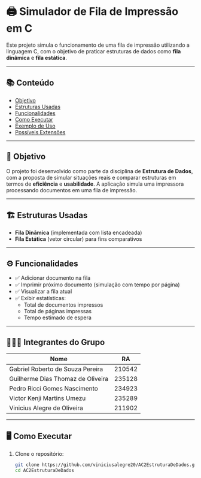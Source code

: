 # 🖨️ Simulador de Fila de Impressão em C

Este projeto simula o funcionamento de uma fila de impressão utilizando a linguagem C, com o objetivo de praticar estruturas de dados como **fila dinâmica** e **fila estática**.

---

## 📚 Conteúdo

- [Objetivo](#objetivo)
- [Estruturas Usadas](#estruturas-usadas)
- [Funcionalidades](#funcionalidades)
- [Como Executar](#como-executar)
- [Exemplo de Uso](#exemplo-de-uso)
- [Possíveis Extensões](#possíveis-extensões)

---

## 🎯 Objetivo

O projeto foi desenvolvido como parte da disciplina de **Estrutura de Dados**, com a proposta de simular situações reais e comparar estruturas em termos de **eficiência** e **usabilidade**. A aplicação simula uma impressora processando documentos em uma fila de impressão.

---

## 🏗 Estruturas Usadas

- **Fila Dinâmica** (implementada com lista encadeada)
- **Fila Estática** (vetor circular) para fins comparativos

---

## ⚙️ Funcionalidades

- ✅ Adicionar documento na fila
- ✅ Imprimir próximo documento (simulação com tempo por página)
- ✅ Visualizar a fila atual
- ✅ Exibir estatísticas:
  - Total de documentos impressos
  - Total de páginas impressas
  - Tempo estimado de espera

---

## 🧑‍🤝‍🧑 Integrantes do Grupo

| Nome                                         | RA     |
|----------------------------------------------|--------|
| Gabriel Roberto de Souza Pereira             | 210542 |
| Guilherme Dias Thomaz de Oliveira            | 235128 |
| Pedro Ricci Gomes Nascimento                 | 234923 |
| Victor Kenji Martins Umezu                   | 235289 |
| Vinicius Alegre de Oliveira                  | 211902 |

---

## 🖥️ Como Executar

1. Clone o repositório:
   ```bash
   git clone https://github.com/viniciusalegre20/AC2EstruturaDeDados.git
   cd AC2EstruturaDeDados
